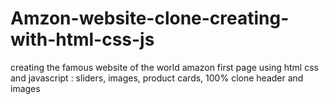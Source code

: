# Amzon-website-clone-creating-with-html-css-js
creating the famous website of the world amazon first page using html css and javascript : sliders, images, product cards, 100% clone header and images 
